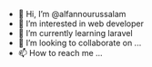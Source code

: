 - 👋 Hi, I’m @alfannourussalam
- 👀 I’m interested in web developer
- 🌱 I’m currently learning laravel
- 💞️ I’m looking to collaborate on ...
- 📫 How to reach me ...

<!---
alfannourussalam/alfannourussalam is a ✨ special ✨ repository because its `README.md` (this file) appears on your GitHub profile.
You can click the Preview link to take a look at your changes.
--->
